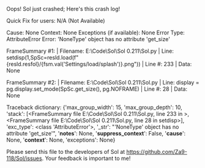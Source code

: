 Oops! Sol just crashed;
Here's this crash log!

Quick Fix for users: N/A (Not Available)

Cause: None
Context: None
Exceptions (if available): None
Error Type: AttributeError
Error: 'NoneType' object has no attribute 'get_size'

FrameSummary #1:
  | Filename: E:\Code\Sol\Sol 0.211\Sol.py
  | Line: setdisp(1,SpSc=resld.load(f"{resld.resfol}/{fsm.val('Settings/load/splash')}.png"))
  | Line #: 233
  | Data: None

FrameSummary #2:
  | Filename: E:\Code\Sol\Sol 0.211\Sol.py
  | Line: display = pg.display.set_mode(SpSc.get_size(), pg.NOFRAME)
  | Line #: 28
  | Data: None

Traceback dictionary: {'max_group_width': 15, 'max_group_depth': 10, 'stack': [<FrameSummary file E:\Code\Sol\Sol 0.211\Sol.py, line 233 in <module>>, <FrameSummary file E:\Code\Sol\Sol 0.211\Sol.py, line 28 in setdisp>], 'exc_type': <class 'AttributeError'>, '_str': "'NoneType' object has no attribute 'get_size'", '__notes__': None, '__suppress_context__': False, '__cause__': None, '__context__': None, 'exceptions': None}


Please send this file to the developers of Sol at https://github.com/Za9-118/Sol/issues.
Your feedback is important to me!